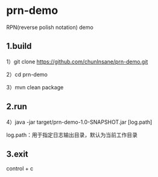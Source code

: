 # prn-demo
RPN(reverse polish notation) demo


## 1.build
1）git clone https://github.com/chunInsane/prn-demo.git

2）cd prn-demo

3）mvn clean package

## 2.run
4）java -jar target/prn-demo-1.0-SNAPSHOT.jar [log.path]

log.path：用于指定日志输出目录，默认为当前工作目录

## 3.exit
control + c